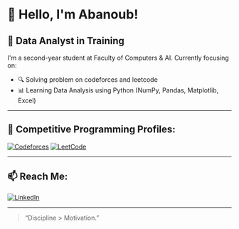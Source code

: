 # 👋 Hello, I'm Abanoub!

## 🎯 Data Analyst in Training

I'm a second-year student at Faculty of Computers & AI. Currently focusing on:
- 🔍 Solving problem on codeforces and leetcode
- 📊 Learning Data Analysis using Python (NumPy, Pandas, Matplotlib, Excel)


---
 
## 🧩 Competitive Programming Profiles:

[![Codeforces](https://img.shields.io/badge/Codeforces-29a0dc?logo=codeforces&logoColor=white)](https://codeforces.com/profile/INTJ_Coder)
[![LeetCode](https://img.shields.io/badge/LeetCode-FFA116?logo=LeetCode&logoColor=white)](https://leetcode.com/u/An8IoPYmPa/)


---

## 📫 Reach Me:
[![LinkedIn](https://img.shields.io/badge/LinkedIn-blue?logo=linkedin)](https://www.linkedin.com/in/abanoub-farag-180b52329/)

---

> “Discipline > Motivation.”  
